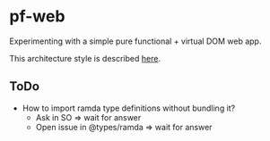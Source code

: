 # pf-web
Experimenting with a simple pure functional + virtual DOM web app.

This architecture style is described
[here](https://github.com/paldepind/functional-frontend-architecture).


## ToDo
- How to import ramda type definitions without bundling it?
	- Ask in SO => wait for answer
	- Open issue in @types/ramda => wait for answer

